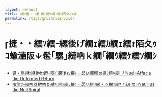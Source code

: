 ```yaml
---
layout: default
title: 繧ｿ繧ｰ: 繧ｰ繝ｪ繧ｶ繝ｪ繧ｫ陌夂ｩｺ蝓・
permalink: /tags/grizarica-void/
---
```

# 捷・・繧ｿ繧ｰ縲後げ繝ｪ繧ｶ繝ｪ繧ｫ陌夂ｩｺ蝓溘阪↓髢｢騾｣縺吶ｋ繝｢繝ｳ繧ｹ繧ｿ繝ｼ

- [蠅・阜縺ｪ縺榊ｾｪ迺ｰ陝ｲ 繝後お繝ｫ・昴い繝輔ぉ繝ｼ繧ｷ繧｢ / Nuel=Affacia the Unformed Return](/monsterdex/monster/Nuel=Affacia.html)
- [險倩ｿｰ繧帝ｄ縺吶ｂ縺ｮ 繧ｼ繧､繝ｭ・昴リ繧ｦ繝・ぅ繝ｪ繧ｹ / Zeiro=Nautilus the Null Spiral](/monsterdex/monster/Zeiro=Nautilus.html)